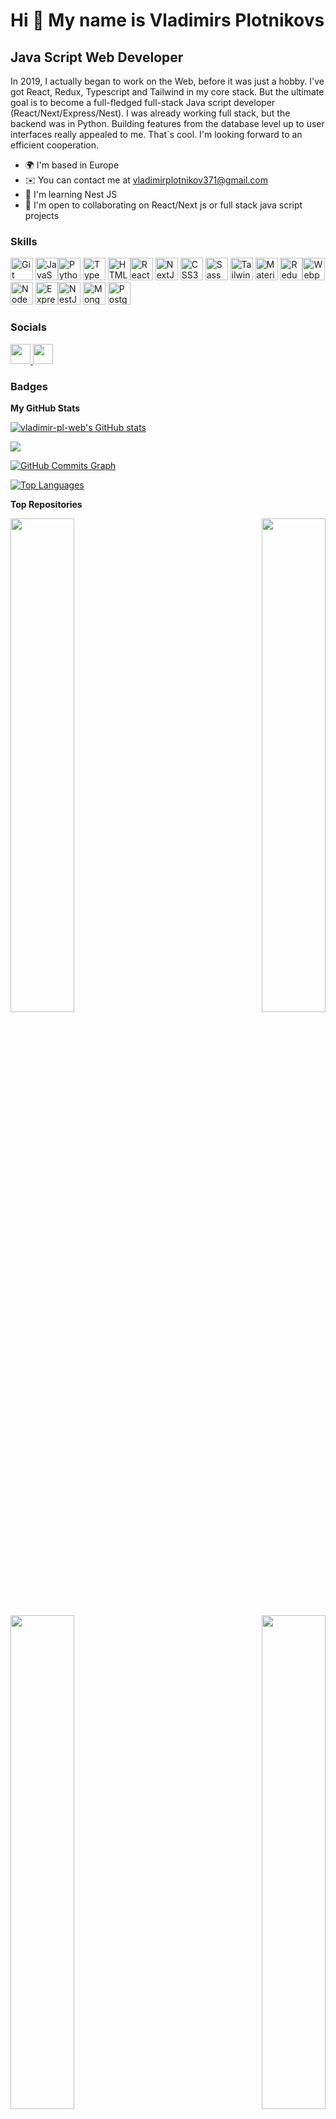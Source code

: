 Hi 👋 My name is Vladimirs Plotnikovs
=====================================

Java Script Web Developer
-------------------------

In 2019, I actually began to work on the Web, before it was just a hobby. I've got React, Redux, Typescript and Tailwind in my core stack. But the ultimate goal is to become a full-fledged full-stack Java script developer (React/Next/Express/Nest). I was already working full stack, but the backend was in Python. Building features from the database level up to user interfaces really appealed to me. That\`s cool. I'm looking forward to an efficient cooperation.

*   🌍  I'm based in Europe
*   ✉️  You can contact me at [vladimirplotnikov371@gmail.com](mailto:vladimirplotnikov371@gmail.com)
*   🧠  I'm learning Nest JS
*   🤝  I'm open to collaborating on React/Next js or full stack java script projects

### Skills 
<p align="left">
<a href="https://git-scm.com/" target="_blank" rel="noreferrer"><img src="https://raw.githubusercontent.com/danielcranney/readme-generator/main/public/icons/skills/git-colored.svg" width="36" height="36" alt="Git" /></a> <a href="https://developer.mozilla.org/en-US/docs/Web/JavaScript" target="_blank" rel="noreferrer"><img src="https://raw.githubusercontent.com/danielcranney/readme-generator/main/public/icons/skills/javascript-colored.svg" width="36" height="36" alt="JavaScript" /></a><a href="https://www.python.org/" target="_blank" rel="noreferrer"><img src="https://raw.githubusercontent.com/danielcranney/readme-generator/main/public/icons/skills/python-colored.svg" width="36" height="36" alt="Python" /></a> <a href="https://www.typescriptlang.org/" target="_blank" rel="noreferrer"><img src="https://raw.githubusercontent.com/danielcranney/readme-generator/main/public/icons/skills/typescript-colored.svg" width="36" height="36" alt="TypeScript" /></a> <a href="https://developer.mozilla.org/en-US/docs/Glossary/HTML5" target="_blank" rel="noreferrer"><img src="https://raw.githubusercontent.com/danielcranney/readme-generator/main/public/icons/skills/html5-colored.svg" width="36" height="36" alt="HTML5" /></a><a href="https://reactjs.org/" target="_blank" rel="noreferrer"><img src="https://raw.githubusercontent.com/danielcranney/readme-generator/main/public/icons/skills/react-colored.svg" width="36" height="36" alt="React" /></a> <a href="https://nextjs.org/docs" target="_blank" rel="noreferrer"><img src="https://raw.githubusercontent.com/danielcranney/readme-generator/main/public/icons/skills/nextjs-colored-dark.svg" width="36" height="36" alt="NextJs" /></a> <a href="https://www.w3.org/TR/CSS/#css" target="_blank" rel="noreferrer"><img src="https://raw.githubusercontent.com/danielcranney/readme-generator/main/public/icons/skills/css3-colored.svg" width="36" height="36" alt="CSS3" /></a> <a href="https://sass-lang.com/" target="_blank" rel="noreferrer"><img src="https://raw.githubusercontent.com/danielcranney/readme-generator/main/public/icons/skills/sass-colored.svg" width="36" height="36" alt="Sass" /></a> <a href="https://tailwindcss.com/" target="_blank" rel="noreferrer"><img src="https://raw.githubusercontent.com/danielcranney/readme-generator/main/public/icons/skills/tailwindcss-colored.svg" width="36" height="36" alt="TailwindCSS" /></a> <a href="https://mui.com/" target="_blank" rel="noreferrer"><img src="https://raw.githubusercontent.com/danielcranney/readme-generator/main/public/icons/skills/materialui-colored.svg" width="36" height="36" alt="Material UI" /></a> <a href="https://redux.js.org/" target="_blank" rel="noreferrer"><img src="https://raw.githubusercontent.com/danielcranney/readme-generator/main/public/icons/skills/redux-colored.svg" width="36" height="36" alt="Redux" /></a><a href="https://webpack.js.org/" target="_blank" rel="noreferrer"><img src="https://raw.githubusercontent.com/danielcranney/readme-generator/main/public/icons/skills/webpack-colored.svg" width="36" height="36" alt="Webpack" /></a> <a href="https://nodejs.org/en/" target="_blank" rel="noreferrer"><img src="https://raw.githubusercontent.com/danielcranney/readme-generator/main/public/icons/skills/nodejs-colored.svg" width="36" height="36" alt="NodeJS" /></a> <a href="https://expressjs.com/" target="_blank" rel="noreferrer"><img src="https://raw.githubusercontent.com/danielcranney/readme-generator/main/public/icons/skills/express-colored-dark.svg" width="36" height="36" alt="Express" /></a><a href="https://docs.nestjs.com/" target="_blank" rel="noreferrer"><img src="https://raw.githubusercontent.com/danielcranney/readme-generator/main/public/icons/skills/nestjs-colored.svg" width="36" height="36" alt="NestJS" /></a> <a href="https://www.mongodb.com/" target="_blank" rel="noreferrer"><img src="https://raw.githubusercontent.com/danielcranney/readme-generator/main/public/icons/skills/mongodb-colored.svg" width="36" height="36" alt="MongoDB" /></a> <a href="https://www.postgresql.org/" target="_blank" rel="noreferrer"><img src="https://raw.githubusercontent.com/danielcranney/readme-generator/main/public/icons/skills/postgresql-colored.svg" width="36" height="36" alt="PostgreSQL" /></a>
</p>
                    

### Socials
                  
<p align="left"> <a href="https://www.github.com/vladimir-pl-web" target="_blank" rel="noreferrer"> <picture> <source media="(prefers-color-scheme: dark)" srcset="https://raw.githubusercontent.com/danielcranney/readme-generator/main/public/icons/socials/github-dark.svg" /> <source media="(prefers-color-scheme: light)" srcset="https://raw.githubusercontent.com/danielcranney/readme-generator/main/public/icons/socials/github.svg" /> <img src="https://raw.githubusercontent.com/danielcranney/readme-generator/main/public/icons/socials/github.svg" width="32" height="32" /> </picture> </a> <a href="https://www.linkedin.com/in/vladimirs-plotnikovs" target="_blank" rel="noreferrer"> <picture> <source media="(prefers-color-scheme: dark)" srcset="https://raw.githubusercontent.com/danielcranney/readme-generator/main/public/icons/socials/linkedin-dark.svg" /> <source media="(prefers-color-scheme: light)" srcset="https://raw.githubusercontent.com/danielcranney/readme-generator/main/public/icons/socials/linkedin.svg" /> <img src="https://raw.githubusercontent.com/danielcranney/readme-generator/main/public/icons/socials/linkedin.svg" width="32" height="32" /> </picture> </a></p>

### Badges

<b>My GitHub Stats</b>

<a href="http://www.github.com/vladimir-pl-web"><img src="https://github-readme-stats.vercel.app/api?username=vladimir-pl-web&show_icons=true&hide=&count_private=true&title_color=0891b2&text_color=f97316&icon_color=0891b2&bg_color=1c1917&hide_border=true&show_icons=true" alt="vladimir-pl-web's GitHub stats" /></a>

<a href="http://www.github.com/vladimir-pl-web"><img src="https://github-readme-streak-stats.herokuapp.com/?user=vladimir-pl-web&stroke=f97316&background=1c1917&ring=0891b2&fire=0891b2&currStreakNum=f97316&currStreakLabel=0891b2&sideNums=f97316&sideLabels=f97316&dates=f97316&hide_border=true" /></a>

<a href="http://www.github.com/vladimir-pl-web"><img src="https://github-readme-activity-graph.cyclic.app/graph?username=vladimir-pl-web&bg_color=1c1917&color=f97316&line=0891b2&point=f97316&area_color=1c1917&area=true&hide_border=true&custom_title=GitHub%20Commits%20Graph" alt="GitHub Commits Graph" /></a>

<a href="https://github.com/vladimir-pl-web" align="left"><img src="https://github-readme-stats.vercel.app/api/top-langs/?username=vladimir-pl-web&langs_count=10&title_color=0891b2&text_color=f97316&icon_color=0891b2&bg_color=1c1917&hide_border=true&locale=en&custom_title=Top%20%Languages" alt="Top Languages" /></a>

<b>Top Repositories</b>

<div width="100%" align="center"><a href="https://github.com/vladimir-pl-web/amazon_copy_front" align="left"><img align="left" width="45%" src="https://github-readme-stats.vercel.app/api/pin/?username=vladimir-pl-web&repo=amazon_copy_front&title_color=0891b2&text_color=f97316&icon_color=0891b2&bg_color=1c1917&hide_border=true&locale=en" /></a><a href="https://github.com/vladimir-pl-web/amazon_copy_back" align="right"><img align="right" width="45%" src="https://github-readme-stats.vercel.app/api/pin/?username=vladimir-pl-web&repo=amazon_copy_back&title_color=0891b2&text_color=f97316&icon_color=0891b2&bg_color=1c1917&hide_border=true&locale=en" /></a></div><br /><br /><br /><br /><br /><br /><br />

<br /><br /><br /><br /><br />

<div width="100%" align="center"><a href="https://github.com/vladimir-pl-web/cloud_store" align="left"><img align="left" width="45%" src="https://github-readme-stats.vercel.app/api/pin/?username=vladimir-pl-web&repo=cloud_store&title_color=0891b2&text_color=f97316&icon_color=0891b2&bg_color=1c1917&hide_border=true&locale=en" /></a><a href="https://github.com/vladimir-pl-web/organizer" align="right"><img align="right" width="45%" src="https://github-readme-stats.vercel.app/api/pin/?username=vladimir-pl-web&repo=organizer&title_color=0891b2&text_color=f97316&icon_color=0891b2&bg_color=1c1917&hide_border=true&locale=en" /></a></div>
